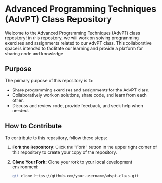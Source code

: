 # Advanced Programming Techniques (AdvPT) Class Repository

Welcome to the Advanced Programming Techniques (AdvPT) class repository! In this repository, we will work on solving programming exercises and assignments related to our AdvPT class. This collaborative space is intended to facilitate our learning and provide a platform for sharing code and knowledge.

## Purpose

The primary purpose of this repository is to:

- Share programming exercises and assignments for the AdvPT class.
- Collaboratively work on solutions, share code, and learn from each other.
- Discuss and review code, provide feedback, and seek help when needed.

## How to Contribute

To contribute to this repository, follow these steps:

1. **Fork the Repository:** Click the "Fork" button in the upper right corner of this repository to create your copy of the repository.

2. **Clone Your Fork:** Clone your fork to your local development environment:

   ```bash
   git clone https://github.com/your-username/advpt-class.git

